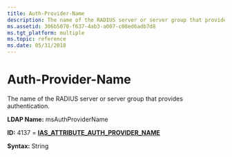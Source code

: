 ```yaml
---
title: Auth-Provider-Name
description: The name of the RADIUS server or server group that provides authentication.
ms.assetid: 306b5070-f637-4ab3-a007-c08ed6adb7d8
ms.tgt_platform: multiple
ms.topic: reference
ms.date: 05/31/2018
---
```


# Auth-Provider-Name

The name of the RADIUS server or server group that provides authentication.

**LDAP Name:** msAuthProviderName

**ID:** 4137 = [**IAS\_ATTRIBUTE\_AUTH\_PROVIDER\_NAME**](/windows/desktop/api/sdoias/ne-sdoias-attributeid)

**Syntax:** String

 

 
